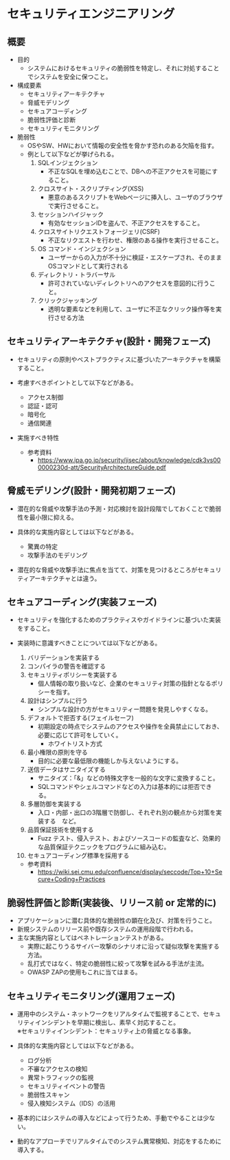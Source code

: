 # セキュリティエンジニアリング

## 概要
- 目的
    - システムにおけるセキュリティの脆弱性を特定し、それに対処することでシステムを安全に保つこと。
- 構成要素
    - セキュリティアーキテクチャ
    - 脅威モデリング
    - セキュアコーディング
    - 脆弱性評価と診断
    - セキュリティモニタリング
- 脆弱性
    - OSやSW、HWにおいて情報の安全性を脅かす恐れのある欠陥を指す。
    - 例として以下などが挙げられる。
        1. SQLインジェクション
            - 不正なSQLを埋め込むことで、DBへの不正アクセスを可能にすること。
        2. クロスサイト・スクリプティング(XSS)
            - 悪意のあるスクリプトをWebページに挿入し、ユーザのブラウザで実行させること。
        3. セッションハイジャック
            - 有効なセッションIDを盗んで、不正アクセスをすること。
        4. クロスサイトリクエストフォージェリ(CSRF)
            - 不正なリクエストを行わせ、権限のある操作を実行させること。
        5. OS コマンド・インジェクション
            - ユーザーからの入力が不十分に検証・エスケープされ、そのままOSコマンドとして実行される
        6. ディレクトリ・トラバーサル
            - 許可されていないディレクトリへのアクセスを意図的に行うこと。
        7. クリックジャッキング
            - 透明な要素などを利用して、ユーザに不正なクリック操作等を実行させる方法

## セキュリティアーキテクチャ(設計・開発フェーズ)
- セキュリティの原則やベストプラクティスに基づいたアーキテクチャを構築すること。

- 考慮すべきポイントとして以下などがある。
    - アクセス制御
    - 認証・認可
    - 暗号化
    - 通信関連

- 実施すべき特性
    - 参考資料
        - https://www.ipa.go.jp/security/jisec/about/knowledge/cdk3vs000000230d-att/SecurityArchitectureGuide.pdf


## 脅威モデリング(設計・開発初期フェーズ)
- 潜在的な脅威や攻撃手法の予測・対応検討を設計段階でしておくことで脆弱性を最小限に抑える。

- 具体的な実施内容としては以下などがある。
    - 驚異の特定
    - 攻撃手法のモデリング

- 潜在的な脅威や攻撃手法に焦点を当てて、対策を見つけるところがセキュリティアーキテクチャとは違う。


## セキュアコーディング(実装フェーズ)
- セキュリティを強化するためのプラクティスやガイドラインに基づいた実装をすること。

- 実装時に意識すべきことについては以下などがある。
    1. バリデーションを実装する
    2. コンパイラの警告を確認する
    3. セキュリティポリシーを実装する
        - 個人情報の取り扱いなど、企業のセキュリティ対策の指針となるポリシーを指す。
    4. 設計はシンプルに行う
        - シンプルな設計の方がセキュリティー問題を発見しやすくなる。
    5. デフォルトで拒否する(フェイルセーフ)
        - 初期設定の時点でシステムのアクセスや操作を全員禁止にしておき、必要に応じて許可をしていく。
            - ホワイトリスト方式
    6. 最小権限の原則を守る
        - 目的に必要な最低限の機能しか与えないようにする。
    7. 送信データはサニタイズする
        - サニタイズ：「&」などの特殊文字を一般的な文字に変換すること。
        - SQLコマンドやシェルコマンドなどの入力は基本的には拒否できる。
    8. 多層防御を実装する
        - 入口・内部・出口の3階層で防御し、それぞれ別の観点から対策を実装する　など。
    9. 品質保証技術を使用する
        - Fuzz テスト、侵入テスト、およびソースコードの監査など、効果的な品質保証テクニックをプログラムに組み込む。
    10. セキュアコーディング標準を採用する
    - 参考資料
        - https://wiki.sei.cmu.edu/confluence/display/seccode/Top+10+Secure+Coding+Practices


## 脆弱性評価と診断(実装後、リリース前 or 定常的に)
- アプリケーションに潜む具体的な脆弱性の顕在化及び、対策を行うこと。
- 新規システムのリリース前や既存システムの運用段階で行われる。
- 主な実施内容としてはペネトレーションテストがある。
    - 実際に起こりうるサイバー攻撃のシナリオに沿って疑似攻撃を実施する方法。
    - 乱打式ではなく、特定の脆弱性に絞って攻撃を試みる手法が主流。
    - OWASP ZAPの使用もこれに当てはまる。


## セキュリティモニタリング(運用フェーズ)
- 運用中のシステム・ネットワークをリアルタイムで監視することで、セキュリティインシデントを早期に検出し、素早く対応すること。<br>※セキュリティインシデント：セキュリティ上の脅威となる事象。

- 具体的な実施内容としては以下などがある。
    - ログ分析
    - 不審なアクセスの検知
    - 異常トラフィックの監視
    - セキュリティイベントの警告
    - 脆弱性スキャン
    - 侵入検知システム（IDS）の活用

- 基本的にはシステムの導入などによって行うため、手動でやることは少ない。
- 動的なアプローチでリアルタイムでのシステム異常検知、対応をするために導入する。